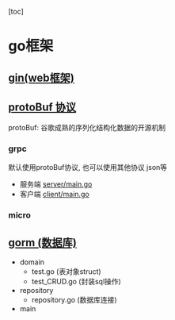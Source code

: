 [toc]

# go框架

## [gin(web框架)](./gin/README.md)


## [protoBuf 协议](./protoBuf/README.md)
protoBuf: 谷歌成熟的序列化结构化数据的开源机制

### grpc
默认使用protoBuf协议, 也可以使用其他协议 json等

- 服务端
[server/main.go](./grpc)
- 客户端
[client/main.go](./grpc/)
### micro

## [gorm (数据库)](./gorm)

- domain
  - test.go  (表对象struct)
  - test_CRUD.go  (封装sql操作)
- repository
  - repository.go  (数据库连接)
- main